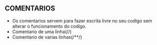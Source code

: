 ## COMENTARIOS 

- Os comentarios servem para fazer escrita livre no seu codigo sem alterar o funcionamento do codigo. 
- Comentario de uma linha(//)
- Comentario de varias linhas(/**/)